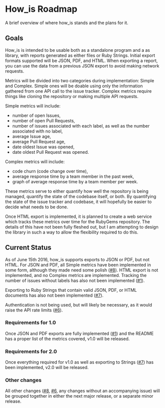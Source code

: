 # How_is Roadmap

A brief overview of where how_is stands and the plans for it.

## Goals

How_is is intended to be usable both as a standalone program and a as library, with reports generated as either files or Ruby Strings. Initial export formats supported will be JSON, PDF, and HTML. When exporting a report, you can use the data from a previous JSON export to avoid making network requests.

Metrics will be divided into two categories during implementation: Simple and Complex. Simple ones will be doable using only the information gathered from one API call to the issue tracker. Complex metrics require things like cloning the repository or making multiple API requests.

Simple metrics will include:

* number of open Issues,
* number of open Pull Requests,
* number of issues associated with each label, as well as the number associated with no label,
* average Issue age,
* average Pull Request age,
* date oldest Issue was opened,
* date oldest Pull Request was opened.

Complex metrics will include:

* code churn (code change over time),
* average response time by a team member in the past week,
* graph of average response time by a team member per week.

These metrics serve to either quantify how well the repository is being managed, quantify the state of the codebase itself, or both. By quantifying the state of the issue tracker and codebase, it will hopefully be easier to decide what needs to be done.

Once HTML export is implemented, it is planned to create a web service which tracks these metrics over time for the RubyGems repository. The details of this have not been fully fleshed out, but I am attempting to design the library in such a way to allow the flexibility required to do this.

## Current Status

As of June 15th 2016, how_is supports exports to JSON or PDF, but not HTML. For JSON and PDF, all Simple metrics have been implemented in some form, although they made need some polish ([#8](https://github.com/duckinator/how_is/issues/8)). HTML export is not implemented, and no Complex metrics are implemented. Tracking the number of issues without labels has also not been implemented ([#1](https://github.com/duckinator/how_is/issues/1)).

Exporting to Ruby Strings that contain valid JSON, PDF, or HTML documents has also not been implemented ([#7](https://github.com/duckinator/how_is/issues/7)).

Authentication is not being used, but will likely be necessary, as it would raise the API rate limits ([#6](https://github.com/duckinator/how_is/issues/6)).

### Requirements for 1.0

Once JSON and PDF exports are fully implemented ([#1](https://github.com/duckinator/how_is/issues/1)) and the README has a proper list of the metrics covered, v1.0 will be released.

### Requirements for 2.0

Once everything required for v1.0 as well as exporting to Strings ([#7](https://github.com/duckinator/how_is/issues/7)) has been implemented, v2.0 will be released.

### Other changes

All other changes ([#8](https://github.com/duckinator/how_is/issues/8), [#6](https://github.com/duckinator/how_is/issues/6), any changes without an accompanying issue) will be grouped together in either the next major release, or a separate minor release.
